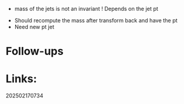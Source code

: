 * mass of the jets is not an invariant ! Depends on the jet pt 
- Should recompute the mass after transform back and have the pt
- Need new pt jet 


# Follow-ups


# Links: 



202502170734
